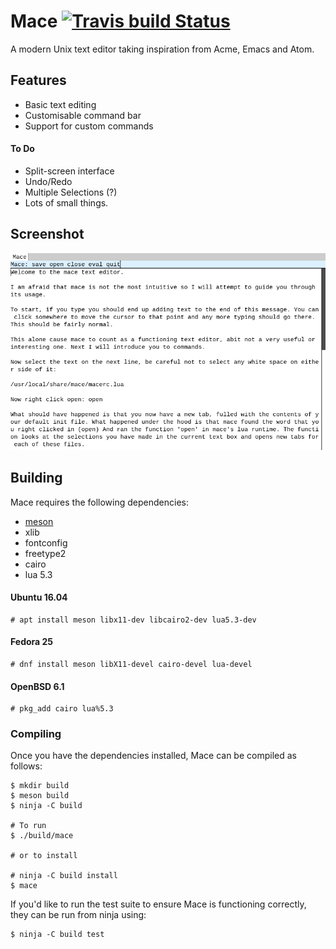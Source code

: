 # Mace [![Travis build Status](https://travis-ci.org/DandyHQ/mace.svg?branch=master)](https://travis-ci.org/DandyHQ/mace)

A modern Unix text editor taking inspiration from Acme, Emacs and
Atom.

## Features

* Basic text editing
* Customisable command bar
* Support for custom commands

#### To Do

* Split-screen interface
* Undo/Redo
* Multiple Selections (?)
* Lots of small things.

## Screenshot
![Screenshot](https://github.com/DandyHQ/mace/blob/master/docs/screenshot.png)

## Building

Mace requires the following dependencies:

 - [meson](https://github.com/mesonbuild/meson)
 - xlib
 - fontconfig
 - freetype2
 - cairo
 - lua 5.3
 
#### Ubuntu 16.04 

```
# apt install meson libx11-dev libcairo2-dev lua5.3-dev
```

#### Fedora 25 

```
# dnf install meson libX11-devel cairo-devel lua-devel
```

#### OpenBSD 6.1

```
# pkg_add cairo lua%5.3
```

### Compiling

Once you have the dependencies installed, Mace can be compiled as 
follows:

```
$ mkdir build
$ meson build
$ ninja -C build

# To run
$ ./build/mace

# or to install

# ninja -C build install
$ mace

```

If you'd like to run the test suite to ensure Mace is functioning 
correctly, they can be run from ninja using:

```
$ ninja -C build test
```
